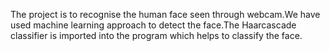 The project is to recognise the human face seen through webcam.We have used machine learning approach to detect the face.The Haarcascade classifier is imported into the program which helps to classify the face.
